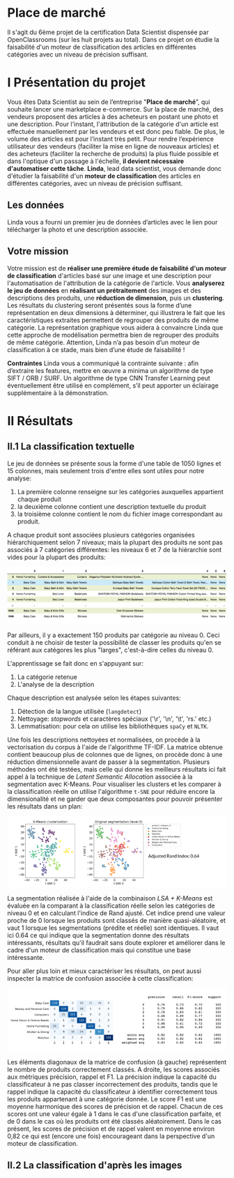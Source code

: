 # Place de marché

Il s'agit du 6ème projet de la certification Data Scientist dispensée par OpenClassrooms (sur les huit projets au total). Dans ce projet on étudie la faisabilité d'un moteur de classification des articles en différentes catégories avec un niveau de précision suffisant.

# I Présentation du projet

Vous êtes Data Scientist au sein de l’entreprise "**Place de marché**”, qui souhaite lancer une marketplace e-commerce. Sur la place de marché, des vendeurs proposent des articles à des acheteurs en postant une photo et une description.
Pour l'instant, l'attribution de la catégorie d'un article est effectuée manuellement par les vendeurs et est donc peu fiable. De plus, le volume des articles est pour l’instant très petit. Pour rendre l’expérience utilisateur des vendeurs (faciliter la mise en ligne de nouveaux articles) et des acheteurs (faciliter la recherche de produits) la plus fluide possible et dans l'optique d'un passage à l'échelle, **il devient nécessaire d'automatiser cette tâche**. **Linda**, lead data scientist, vous demande donc d'étudier la faisabilité d'un **moteur de classification** des articles en différentes catégories, avec un niveau de précision suffisant.

## Les données
Linda vous a fourni un premier jeu de données d’articles avec le lien pour télécharger la photo et une description associée.

## Votre mission
Votre mission est de **réaliser une première étude de faisabilité d'un moteur de classification** d'articles basé sur une image et une description pour l'automatisation de l'attribution de la catégorie de l'article.
Vous **analyserez le jeu de données** en **réalisant un prétraitement** des images et des descriptions des produits, une **réduction de dimension**, puis un **clustering**. Les résultats du clustering seront présentés sous la forme d’une représentation en deux dimensions à déterminer, qui illustrera le fait que les caractéristiques extraites permettent de regrouper des produits de même catégorie.
La représentation graphique vous aidera à convaincre Linda que cette approche de modélisation permettra bien de regrouper des produits de même catégorie.
Attention, Linda n’a pas besoin d’un moteur de classification à ce stade, mais bien d’une étude de faisabilité !

__Contraintes__
Linda vous a communiqué la contrainte suivante : afin d’extraire les features, mettre en œuvre a minima un algorithme de type SIFT / ORB / SURF.
Un algorithme de type CNN Transfer Learning peut éventuellement être utilisé en complément, s’il peut apporter un éclairage supplémentaire à la démonstration.

# II Résultats
## II.1 La classification textuelle
Le jeu de données se présente sous la forme d'une table de 1050 lignes et 15 colonnes, mais seulement trois d'entre elles sont utiles pour notre analyse:
1. La première colonne renseigne sur les catégories auxquelles appartient chaque produit
2. la deuxième colonne contient une description textuelle du produit
3. la troisième colonne contient le nom du fichier image correspondant au produit.

A chaque produit sont associées plusieurs catégories organisées hiérarchiquement selon 7 niveaux; mais la plupart des produits ne sont pas associés à 7 catégories différentes: les niveaux 6 et 7 de la hiérarchie sont vides pour la plupart des produits: 

![catégories](docs/categories.png "Catégories")

Par ailleurs, il y a exactement 150 produits par catégorie au niveau 0. Ceci conduit à ne choisir de tester la possibilité de classer les produits qu'en se référant aux catégores les plus "larges", c'est-à-dire celles du niveau 0.

L'apprentissage se fait donc en s'appuyant sur:
1. La catégorie retenue
2. L'analyse de la description

Chaque description est analysée selon les étapes suivantes:
1. Détection de la langue utilisée (`langdetect`)
2. Nettoyage: *stopwords* et caractères spéciaux ('\r', '\n', '\t', 'rs.' etc.)
3. Lemmatisation: pour cela on utilise les bibliothèques `spaCy` et `NLTK`.



Une fois les descriptions nettoyées et normalisées, on procède à la vectorisation du corpus à l'aide de l'algorithme TF-IDF. La matrice obtenue contient beaucoup plus de colonnes que de lignes, on procède donc à une réduction dimensionnelle avant de passer à la segmentation. Plusieurs méthodes ont été testées, mais celle qui donne les meilleurs résultats ici fait appel à la technique de *Latent Semantic Allocation* associée à la segmentation avec K-Means. Pour visualiser les clusters et les comparer à la classification réelle on utilise l'algorithme `t-SNE` pour réduire encore la dimensionalité et ne garder que deux composantes pour pouvoir présenter les résultats dans un plan:
 
![Classiication results](docs/text_classif.png "Classification results")

La segmentation réalisée à l'aide de la combinaison *LSA + K-Means* est évaluée en la comparant à la classification réelle selon les catégories de niveau 0 et en calculant l'indice de Rand ajusté. Cet indice prend une valeur proche de 0 lorsque les produits sont classés de manière quasi-aléatoire, et vaut 1 lorsque les segmentations (prédite et réelle) sont identiques. Il vaut ici 0.64 ce qui indique que la segmentation donne des résultats intéressants, résultats qu'il faudrait sans doute explorer et améliorer dans le cadre d'un moteur de classification mais qui constitue une base intéressante.

Pour aller plus loin et mieux caractériser les résultats, on peut aussi inspecter la matrice de confusion associée à cette classification:

![Confusion matrix](docs/confusion_matrix_descriptions.png "Matric de confusion")

Les éléments diagonaux de la matrice de confusion (à gauche) représentent le nombre de produits correctement classés. A droite, les scores associés aux métriques précision, rappel et F1. La précision indique la capacité du classificateur à ne pas classer incorrectement des produits, tandis que le rappel indique la capacité du classificateur à identifier correctement tous les produits appartenant à une catégorie donnée. Le score F1 est une moyenne harmonique des scores de précision et de rappel. Chacun de ces scores ont une valeur égale à 1 dans le cas d'une classification parfaite, et de 0 dans le cas où les produits ont été classés aléatoirement. Dans le cas présent, les scores de précision et de rappel valent en moyenne environ 0,82 ce qui est (encore une fois) encourageant dans la perspective d'un moteur de classification.

## II.2 La classification d'après les images
